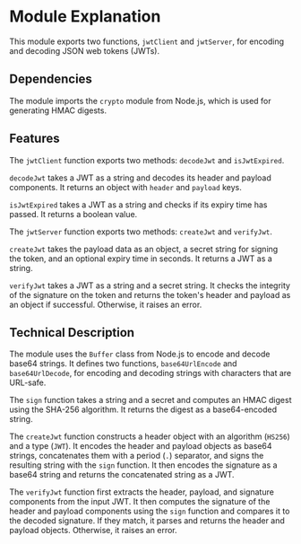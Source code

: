# Module Explanation

This module exports two functions, `jwtClient` and `jwtServer`, for encoding and decoding JSON web tokens (JWTs). 

## Dependencies

The module imports the `crypto` module from Node.js, which is used for generating HMAC digests.

## Features

The `jwtClient` function exports two methods: `decodeJwt` and `isJwtExpired`.

`decodeJwt` takes a JWT as a string and decodes its header and payload components. It returns an object with `header` and `payload` keys.

`isJwtExpired` takes a JWT as a string and checks if its expiry time has passed. It returns a boolean value.

The `jwtServer` function exports two methods: `createJwt` and `verifyJwt`.

`createJwt` takes the payload data as an object, a secret string for signing the token, and an optional expiry time in seconds. It returns a JWT as a string.

`verifyJwt` takes a JWT as a string and a secret string. It checks the integrity of the signature on the token and returns the token's header and payload as an object if successful. Otherwise, it raises an error.

## Technical Description

The module uses the `Buffer` class from Node.js to encode and decode base64 strings. It defines two functions, `base64UrlEncode` and `base64UrlDecode`, for encoding and decoding strings with characters that are URL-safe.

The `sign` function takes a string and a secret and computes an HMAC digest using the SHA-256 algorithm. It returns the digest as a base64-encoded string.

The `createJwt` function constructs a header object with an algorithm (`HS256`) and a type (`JWT`). It encodes the header and payload objects as base64 strings, concatenates them with a period (`.`) separator, and signs the resulting string with the `sign` function. It then encodes the signature as a base64 string and returns the concatenated string as a JWT.

The `verifyJwt` function first extracts the header, payload, and signature components from the input JWT. It then computes the signature of the header and payload components using the `sign` function and compares it to the decoded signature. If they match, it parses and returns the header and payload objects. Otherwise, it raises an error.